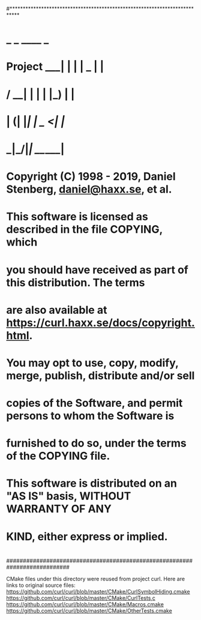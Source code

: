 #***************************************************************************
#                                  _   _ ____  _
#  Project                     ___| | | |  _ \| |
#                             / __| | | | |_) | |
#                            | (__| |_| |  _ <| |___
#                             \___|\___/|_| \_\_____|
#
# Copyright (C) 1998 - 2019, Daniel Stenberg, <daniel@haxx.se>, et al.
#
# This software is licensed as described in the file COPYING, which
# you should have received as part of this distribution. The terms
# are also available at https://curl.haxx.se/docs/copyright.html.
#
# You may opt to use, copy, modify, merge, publish, distribute and/or sell
# copies of the Software, and permit persons to whom the Software is
# furnished to do so, under the terms of the COPYING file.
#
# This software is distributed on an "AS IS" basis, WITHOUT WARRANTY OF ANY
# KIND, either express or implied.
#
###########################################################################

CMake files under this directory were reused from project curl.
Here are links to original source files:
https://github.com/curl/curl/blob/master/CMake/CurlSymbolHiding.cmake
https://github.com/curl/curl/blob/master/CMake/CurlTests,c
https://github.com/curl/curl/blob/master/CMake/Macros.cmake
https://github.com/curl/curl/blob/master/CMake/OtherTests.cmake
